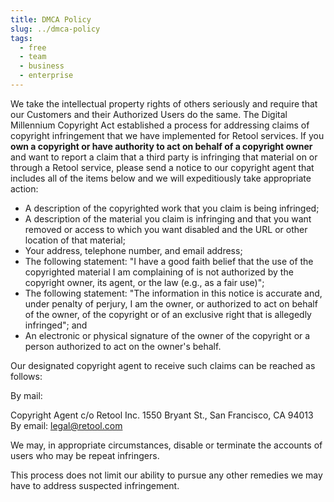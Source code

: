 ```yaml
---
title: DMCA Policy
slug: ../dmca-policy
tags:
  - free
  - team
  - business
  - enterprise
---
```


We take the intellectual property rights of others seriously and require that our Customers and their Authorized Users do the same. The Digital Millennium Copyright Act established a process for addressing claims of copyright infringement that we have implemented for Retool services. If you **own a copyright or have authority to act on behalf of a copyright owner** and want to report a claim that a third party is infringing that material on or through a Retool service, please send a notice to our copyright agent that includes all of the items below and we will expeditiously take appropriate action:

- A description of the copyrighted work that you claim is being infringed;
- A description of the material you claim is infringing and that you want removed or access to which you want disabled and the URL or other location of that material;
- Your address, telephone number, and email address;
- The following statement: "I have a good faith belief that the use of the copyrighted material I am complaining of is not authorized by the copyright owner, its agent, or the law (e.g., as a fair use)";
- The following statement: "The information in this notice is accurate and, under penalty of perjury, I am the owner, or authorized to act on behalf of the owner, of the copyright or of an exclusive right that is allegedly infringed"; and
- An electronic or physical signature of the owner of the copyright or a person authorized to act on the owner's behalf.

Our designated copyright agent to receive such claims can be reached as follows:

By mail:

Copyright Agent
c/o Retool Inc.
1550 Bryant St.,
San Francisco, CA 94013
By email: legal@retool.com

We may, in appropriate circumstances, disable or terminate the accounts of users who may be repeat infringers.

This process does not limit our ability to pursue any other remedies we may have to address suspected infringement.

